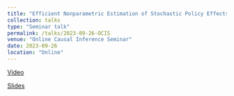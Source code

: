 ```yaml
---
title: "Efficient Nonparametric Estimation of Stochastic Policy Effects with Clustered Interference"
collection: talks
type: "Seminar talk"
permalink: /talks/2023-09-26-OCIS
venue: "Online Causal Inference Seminar"
date: 2023-09-26
location: "Online"
---
```


[Video](https://www.youtube.com/watch?v=3Q8yttwn_WI)

[Slides](files/OCIS_Sep262023.pdf)
